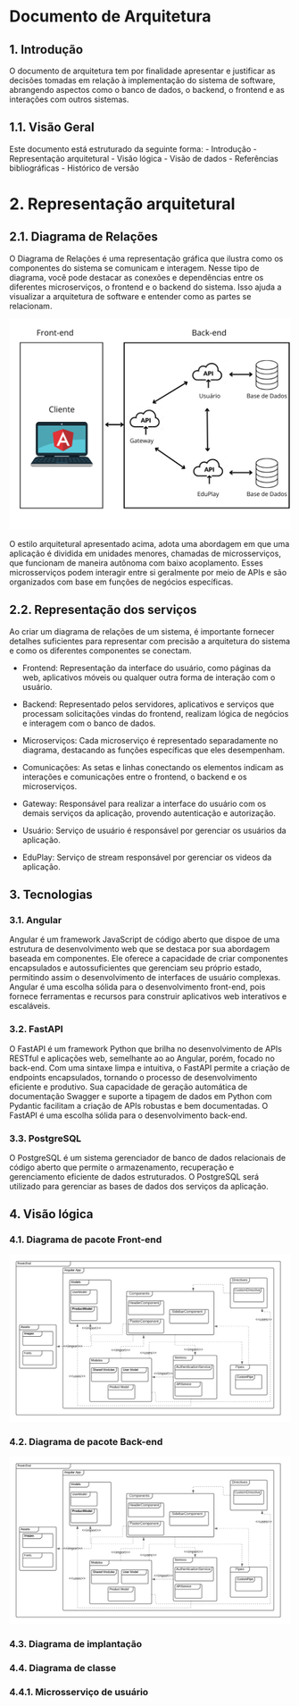 # Documento de Arquitetura

## 1. Introdução

O documento de arquitetura tem por finalidade apresentar e justificar as decisões tomadas em relação à implementação do sistema de software, abrangendo aspectos como o banco de dados, o backend, o frontend e as interações com outros sistemas. 

## 1.1. Visão Geral

Este documento está estruturado da seguinte forma: - Introdução - Representação arquitetural - Visão lógica - Visão de dados - Referências bibliográficas - Histórico de versão

# 2. Representação arquitetural

## 2.1. Diagrama de Relações


O Diagrama de Relações é uma representação gráfica que ilustra como os componentes do sistema se comunicam e interagem. Nesse tipo de diagrama, você pode destacar as conexões e dependências entre os diferentes microserviços, o frontend e o backend do sistema. Isso ajuda a visualizar a arquitetura de software e entender como as partes se relacionam.

![](/docs/arquitetura/Imagens/diagramaDeRelacao.png)

O estilo arquitetural apresentado acima, adota uma abordagem em que uma aplicação é dividida em unidades menores, chamadas de microsserviços, que funcionam de maneira autônoma com baixo acoplamento. Esses microsserviços podem interagir entre si geralmente por meio de APIs e são organizados com base em funções de negócios específicas.

## 2.2.  Representação dos serviços

Ao criar um diagrama de relações de um sistema, é importante fornecer detalhes suficientes para representar com precisão a arquitetura do sistema e como os diferentes componentes se conectam.

- Frontend: Representação da interface do usuário, como páginas da web, aplicativos móveis ou qualquer outra forma de interação com o usuário.

- Backend: Representado pelos servidores, aplicativos e serviços que processam solicitações vindas do frontend, realizam lógica de negócios e interagem com o banco de dados.

- Microserviços: Cada microserviço é representado separadamente no diagrama, destacando as funções específicas que eles desempenham. 

- Comunicações: As setas e linhas conectando os elementos indicam as interações e comunicações entre o frontend, o backend e os microserviços. 

- Gateway: Responsável para realizar a interface do usuário com os demais serviços da aplicação, provendo autenticação e autorização.

- Usuário: Serviço de usuário é responsável por gerenciar os usuários da aplicação.

- EduPlay: Serviço de stream responsável por gerenciar os videos da aplicação.

## 3. Tecnologias

### 3.1. Angular

Angular é um framework JavaScript de código aberto que dispoe de uma estrutura de desenvolvimento web que se destaca por sua abordagem baseada em componentes. Ele oferece a capacidade de criar componentes encapsulados e autossuficientes que gerenciam seu próprio estado, permitindo assim o desenvolvimento de interfaces de usuário complexas. Angular é uma escolha sólida para o desenvolvimento front-end, pois fornece ferramentas e recursos para construir aplicativos web interativos e escaláveis.

### 3.2. FastAPI

O FastAPI é um framework Python que brilha no desenvolvimento de APIs RESTful e aplicações web, semelhante ao ao Angular, porém, focado no back-end. Com uma sintaxe limpa e intuitiva, o FastAPI permite a criação de endpoints encapsulados, tornando o processo de desenvolvimento eficiente e produtivo. Sua capacidade de geração automática de documentação Swagger e suporte a tipagem de dados em Python com Pydantic facilitam a criação de APIs robustas e bem documentadas. O FastAPI é uma escolha sólida para o desenvolvimento back-end. 

### 3.3. PostgreSQL

O PostgreSQL é um sistema gerenciador de banco de dados relacionais de código aberto que permite o armazenamento, recuperação e gerenciamento eficiente de dados estruturados. O PostgreSQL será utilizado para gerenciar as bases de dados dos serviços da aplicação.

## 4. Visão lógica

### 4.1. Diagrama de pacote Front-end

![](/docs/arquitetura/Imagens/FrontEnd%20pacote.png)

### 4.2. Diagrama de pacote Back-end

![](/docs/arquitetura/Imagens/FrontEnd%20pacote.png)

### 4.3. Diagrama de implantação

### 4.4. Diagrama de classe

### 4.4.1. Microsserviço de usuário



